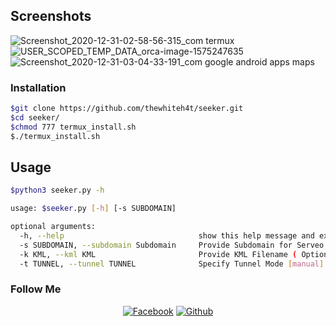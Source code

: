 ## Screenshots
![Screenshot_2020-12-31-02-58-56-315_com termux](https://user-images.githubusercontent.com/76752507/103381120-09752280-4b15-11eb-8aa9-2efc8fbe0fb7.png)
![USER_SCOPED_TEMP_DATA_orca-image-1575247635](https://user-images.githubusercontent.com/76752507/103381432-f3b42d00-4b15-11eb-8384-b6758f70bf90.jpeg)
![Screenshot_2020-12-31-03-04-33-191_com google android apps maps](https://user-images.githubusercontent.com/76752507/103381235-6a045f80-4b15-11eb-93e2-0160a5e2d8f4.png)

### Installation 

```bash
$git clone https://github.com/thewhiteh4t/seeker.git
$cd seeker/
$chmod 777 termux_install.sh
$./termux_install.sh
```

## Usage

```bash
$python3 seeker.py -h

usage: $seeker.py [-h] [-s SUBDOMAIN]

optional arguments:
  -h, --help                              show this help message and exit
  -s SUBDOMAIN, --subdomain Subdomain 	  Provide Subdomain for Serveo URL ( Optional )
  -k KML, --kml KML                       Provide KML Filename ( Optional )
  -t TUNNEL, --tunnel TUNNEL              Specify Tunnel Mode [manual]
```
### Follow Me
<p align="center">
<a href="https://fb.com/100270428688672"><img title="Facebook" src="https://img.shields.io/badge/Facebook-NoobZ-red?style=for-the-badge&logo=facebook"></a>
<a href="https://github.com/noobzcoder"><img title="Github" src="https://img.shields.io/badge/Github-noobz--coder-blue?style=for-the-badge&logo=github"></a>
